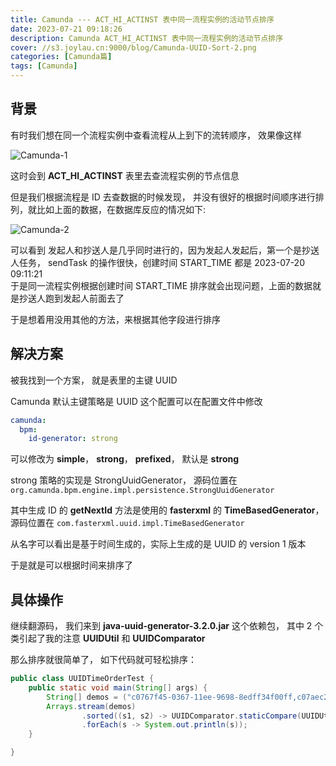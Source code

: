 ```yaml
---
title: Camunda --- ACT_HI_ACTINST 表中同一流程实例的活动节点排序
date: 2023-07-21 09:18:26
description: Camunda ACT_HI_ACTINST 表中同一流程实例的活动节点排序
cover: //s3.joylau.cn:9000/blog/Camunda-UUID-Sort-2.png
categories: [Camunda篇]
tags: [Camunda]
---
```


<!-- more -->

## 背景
有时我们想在同一个流程实例中查看流程从上到下的流转顺序， 效果像这样

![Camunda-1](//s3.joylau.cn:9000/blog/Camunda-UUID-Sort-1.jpg)

这时会到 **ACT_HI_ACTINST** 表里去查流程实例的节点信息

但是我们根据流程是 ID 去查数据的时候发现， 并没有很好的根据时间顺序进行排列，就比如上面的数据，在数据库反应的情况如下:

![Camunda-2](//s3.joylau.cn:9000/blog/Camunda-UUID-Sort-2.png)

可以看到 发起人和抄送人是几乎同时进行的，因为发起人发起后，第一个是抄送人任务， sendTask 的操作很快，创建时间 START_TIME 都是 2023-07-20 09:11:21  
 于是同一流程实例根据创建时间 START_TIME 排序就会出现问题，上面的数据就是抄送人跑到发起人前面去了

于是想着用没用其他的方法，来根据其他字段进行排序

## 解决方案
被我找到一个方案， 就是表里的主键 UUID  

Camunda 默认主键策略是 UUID  这个配置可以在配置文件中修改

```yaml
camunda:
  bpm:
    id-generator: strong
```

可以修改为 **simple**， **strong**， **prefixed**， 默认是 **strong**

strong 策略的实现是 StrongUuidGenerator， 源码位置在 `org.camunda.bpm.engine.impl.persistence.StrongUuidGenerator`

其中生成 ID 的 **getNextId** 方法是使用的 **fasterxml** 的 **TimeBasedGenerator**， 源码位置在 `com.fasterxml.uuid.impl.TimeBasedGenerator`

从名字可以看出是基于时间生成的，实际上生成的是 UUID 的 version 1 版本

于是就是可以根据时间来排序了

## 具体操作
继续翻源码， 我们来到 **java-uuid-generator-3.2.0.jar** 这个依赖包， 其中 2 个类引起了我的注意
**UUIDUtil** 和 **UUIDComparator**

那么排序就很简单了， 如下代码就可轻松排序：


```java
public class UUIDTimeOrderTest {
    public static void main(String[] args) {
        String[] demos = ("c0767f45-0367-11ee-9698-8edff34f00ff,c07aec28-0367-11ee-9698-8edff34f00ff,c167211a-0367-11ee-9698-8edff34f00ff,c1687fb5-0367-11ee-9698-8edff34f00ff,c169b840-0367-11ee-9698-8edff34f00ff,c16b8d0b-0367-11ee-9698-8edff34f00ff").split(",");
        Arrays.stream(demos)
                .sorted((s1, s2) -> UUIDComparator.staticCompare(UUIDUtil.uuid(s1), UUIDUtil.uuid(s2)))
                .forEach(s -> System.out.println(s));
    }

}
```